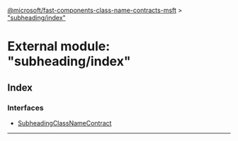 [@microsoft/fast-components-class-name-contracts-msft](../README.md) > ["subheading/index"](../modules/_subheading_index_.md)

# External module: "subheading/index"

## Index

### Interfaces

* [SubheadingClassNameContract](../interfaces/_subheading_index_.subheadingclassnamecontract.md)

---

